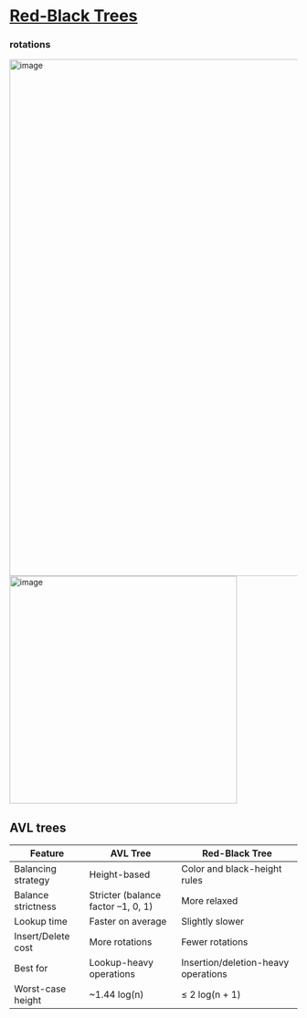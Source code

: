 # [Red-Black Trees](https://github.com/Khair9/Year-2-CompSci-Notes/blob/main/AlgsData/AlgsData.md)
### rotations
<img width="904" alt="image" src="https://github.com/user-attachments/assets/412be8d3-db0b-48e3-9b71-7417fef74555" />
<img width="398" alt="image" src="https://github.com/user-attachments/assets/54e75eef-e608-40d2-9c1e-2b71655ea8f2" />

## AVL trees


| Feature               | **AVL Tree**                       | **Red-Black Tree**                   |
|----------------------|------------------------------------|--------------------------------------|
| Balancing strategy   | Height-based                       | Color and black-height rules         |
| Balance strictness   | Stricter (balance factor –1, 0, 1) | More relaxed                         |
| Lookup time          | Faster on average                  | Slightly slower                      |
| Insert/Delete cost   | More rotations                     | Fewer rotations                      |
| Best for             | Lookup-heavy operations            | Insertion/deletion-heavy operations  |
| Worst-case height    | ~1.44 log(n)                       | ≤ 2 log(n + 1)                        |
